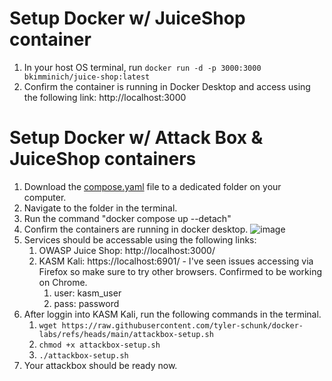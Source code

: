 # Setup Docker w/ JuiceShop container 
1. In your host OS terminal, run `docker run -d -p 3000:3000 bkimminich/juice-shop:latest`
2. Confirm the container is running in Docker Desktop and access using the following link: http://localhost:3000

# Setup Docker w/ Attack Box & JuiceShop containers 
1. Download the [compose.yaml](https://github.com/tyler-schunk/docker-labs/blob/main/compose.yaml) file to a dedicated folder on your computer.
2. Navigate to the folder in the terminal.
3. Run the command "docker compose up --detach"
4. Confirm the containers are running in docker desktop.
![image](https://github.com/user-attachments/assets/23106162-f1d6-4af3-ad2d-13867a936768)
5. Services should be accessable using the following links:
    1. OWASP Juice Shop: http://localhost:3000/
    2. KASM Kali: https://localhost:6901/  - I've seen issues accessing via Firefox so make sure to try other browsers. Confirmed to be working on Chrome.
        1. user: kasm_user
        2. pass: password
6. After loggin into KASM Kali, run the following commands in the terminal.
    1. `wget https://raw.githubusercontent.com/tyler-schunk/docker-labs/refs/heads/main/attackbox-setup.sh`
    2. `chmod +x attackbox-setup.sh`
    3. `./attackbox-setup.sh`
8. Your attackbox should be ready now.
